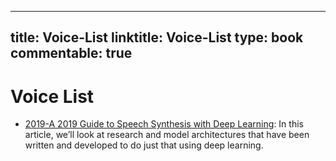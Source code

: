 
---
title: Voice-List
linktitle: Voice-List
type: book
commentable: true
---

# Voice List

- [2019-A 2019 Guide to Speech Synthesis with Deep Learning](https://heartbeat.fritz.ai/a-2019-guide-to-speech-synthesis-with-deep-learning-630afcafb9dd): In this article, we’ll look at research and model architectures that have been written and developed to do just that using deep learning.

    